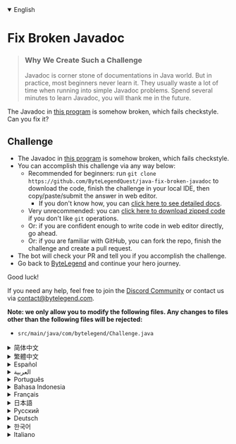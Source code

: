 <details open='true'>
<summary>English</summary>

# Fix Broken Javadoc

> ### Why We Create Such a Challenge
> Javadoc is corner stone of documentations in Java world. But in practice, most beginners never learn it.
> They usually waste a lot of time when running into simple Javadoc problems.
> Spend several minutes to learn Javadoc, you will thank me in the future.

The Javadoc in [this program](https://github.com/ByteLegendQuest/java-fix-broken-javadoc/blob/main/src/main/java/com/bytelegend/Challenge.java) is somehow broken, which fails checkstyle. Can you fix it?

## Challenge
- The Javadoc in [this program](https://github.com/ByteLegendQuest/java-fix-broken-javadoc/blob/main/src/main/java/com/bytelegend/Challenge.java) is somehow broken, which fails checkstyle.
- You can accomplish this challenge via any way below:
  - Recommended for beginners: run `git clone https://github.com/ByteLegendQuest/java-fix-broken-javadoc` to download the code,
    finish the challenge in your local IDE, then copy/paste/submit the answer in web editor.
    - If you don't know how, you can [click here to see detailed docs](https://github.com/ByteLegendQuest/java-fix-broken-javadoc/blob/main/docs/en/clone-and-import.md).
  - Very unrecommended: you can [click here to download zipped code](https://codeload.github.com/ByteLegendQuest/java-fix-broken-javadoc/zip/refs/heads/main) if you don't like `git` operations.
  - Or: if you are confident enough to write code in web editor directly, go ahead.
  - Or: if you are familiar with GitHub, you can fork the repo, finish the challenge and create a pull request.
- The bot will check your PR and tell you if you accomplish the challenge.
- Go back to [ByteLegend](https://bytelegend.com) and continue your hero journey.

Good luck!

If you need any help, feel free to join the [Discord Community](https://discord.gg/35RreUUGWt) or contact us via [contact@bytelegend.com](mailto:contact@bytelegend.com).

**Note: we only allow you to modify the following files.
Any changes to files other than the following files will be rejected:**

- `src/main/java/com/bytelegend/Challenge.java`
</details>
<details>
<summary>简体中文</summary>

# 修复错误的Javadoc

> ### 为什么要设计这个挑战
>
> Javadoc是Java世界中文档的基石，但是在实践中我发现，很多初学者并没有系统地学习过，
> 从而在面对很简单的问题时束手无策，浪费宝贵的时间。
> 希望你能花费几分钟系统地学习一下Javadoc，节省未来抓耳挠腮的几个小时时间。

[这个程序](https://github.com/ByteLegendQuest/java-fix-broken-javadoc/blob/main/src/main/java/com/bytelegend/Challenge.java)里的Javadoc有一些问题，会导致编译和Checkstyle失败。请修复之。

## 挑战
- [这个程序](https://github.com/ByteLegendQuest/java-fix-broken-javadoc/blob/main/src/main/java/com/bytelegend/Challenge.java)里的Javadoc有一些问题，会导致编译和Checkstyle失败。
- 你可以使用以下任意一种方法完成挑战：
  - 初学者推荐：运行`git clone https://git.bytelegend.com/ByteLegendQuest/java-fix-broken-javadoc`将代码下载到本地，在本地使用IDE调试完成后复制到网页编辑器里提交。
    - 如果你不知道怎么做，可以点击[这里查看详细文档](https://github.com/ByteLegendQuest/java-fix-broken-javadoc/blob/main/docs/zh_hans/clone-and-import.md)。
  - 非常不推荐：如果你实在不喜欢`git`命令行操作，你可以[点击这里直接下载打包好的代码](https://ghcodeload.bytelegend.com/ByteLegendQuest/java-fix-broken-javadoc/zip/refs/heads/main)。
  - 或者：如果你非常自信不需要下载代码到本地调试，可以使用网页编辑器直接提交。
  - 或者：如果你对GitHub非常熟悉，你可以fork仓库、完成挑战后，创建一个Pull Request。
- 机器人将会检查你的答案，告诉你你是否通过了挑战。
- 回到[字节传说](https://bytelegend.com)，然后继续你的英雄旅程。

祝你好运！

如果你需要任何帮助，欢迎加入官方玩家QQ群（在[首页](https://bytelegend.com)右下角的`联系 & 关于`菜单里可以找到入群方式）或者[Discord社区](https://discord.gg/35RreUUGWt)，或email至[contact@bytelegend.com](mailto:contact@bytelegend.com)。

**注意：我们只允许您修改以下文件，任何对其他文件的修改都会被拒绝：**

- `src/main/java/com/bytelegend/Challenge.java`
</details>
<details>
<summary>繁體中文</summary>

<h1>Fix Broken Javadoc</h1>
<blockquote>
<h3>Why We Create Such a Challenge</h3>
<p>Javadoc is corner stone of documentations in Java world. But in practice, most beginners never learn it.
They usually waste a lot of time when running into simple Javadoc problems.
Spend several minutes to learn Javadoc, you will thank me in the future.</p>
</blockquote>
<p>The Javadoc in <a href="https://github.com/ByteLegendQuest/java-fix-broken-javadoc/blob/main/src/main/java/com/bytelegend/Challenge.java" target="_blank">this program</a> is somehow broken, which fails checkstyle. Can you fix it?</p>
<h2>Challenge</h2>
<ul>
<li>The Javadoc in <a href="https://github.com/ByteLegendQuest/java-fix-broken-javadoc/blob/main/src/main/java/com/bytelegend/Challenge.java" target="_blank">this program</a> is somehow broken, which fails checkstyle.</li>
<li>You can accomplish this challenge via any way below:
<ul>
<li>Recommended for beginners: run <code class="notranslate">git clone https://github.com/ByteLegendQuest/java-fix-broken-javadoc</code> to download the code,
finish the challenge in your local IDE, then copy/paste/submit the answer in web editor.
<ul>
<li>If you don't know how, you can <a href="https://github.com/ByteLegendQuest/java-fix-broken-javadoc/blob/main/docs/en/clone-and-import.md" target="_blank">click here to see detailed docs</a>.</li>
</ul>
</li>
<li>Very unrecommended: you can <a href="https://codeload.github.com/ByteLegendQuest/java-fix-broken-javadoc/zip/refs/heads/main" target="_blank">click here to download zipped code</a> if you don't like <code class="notranslate">git</code> operations.</li>
<li>Or: if you are confident enough to write code in web editor directly, go ahead.</li>
<li>Or: if you are familiar with GitHub, you can fork the repo, finish the challenge and create a pull request.</li>
</ul>
</li>
<li>The bot will check your PR and tell you if you accomplish the challenge.</li>
<li>Go back to <a href="https://bytelegend.com" target="_blank">ByteLegend</a> and continue your hero journey.</li>
</ul>
<p>Good luck!</p>
<p>If you need any help, feel free to join the <a href="https://discord.gg/35RreUUGWt" target="_blank">Discord Community</a> or contact us via <a href="mailto:contact@bytelegend.com" target="_blank">contact@bytelegend.com</a>.</p>
<p><strong>Note: we only allow you to modify the following files.
Any changes to files other than the following files will be rejected:</strong></p>
<ul>
<li><code class="notranslate">src/main/java/com/bytelegend/Challenge.java</code></li>
</ul>
</details>
<details>
<summary>Español</summary>

<h1>Fix Broken Javadoc</h1>
<blockquote>
<h3>Why We Create Such a Challenge</h3>
<p>Javadoc is corner stone of documentations in Java world. But in practice, most beginners never learn it.
They usually waste a lot of time when running into simple Javadoc problems.
Spend several minutes to learn Javadoc, you will thank me in the future.</p>
</blockquote>
<p>The Javadoc in <a href="https://github.com/ByteLegendQuest/java-fix-broken-javadoc/blob/main/src/main/java/com/bytelegend/Challenge.java" target="_blank">this program</a> is somehow broken, which fails checkstyle. Can you fix it?</p>
<h2>Challenge</h2>
<ul>
<li>The Javadoc in <a href="https://github.com/ByteLegendQuest/java-fix-broken-javadoc/blob/main/src/main/java/com/bytelegend/Challenge.java" target="_blank">this program</a> is somehow broken, which fails checkstyle.</li>
<li>You can accomplish this challenge via any way below:
<ul>
<li>Recommended for beginners: run <code class="notranslate">git clone https://github.com/ByteLegendQuest/java-fix-broken-javadoc</code> to download the code,
finish the challenge in your local IDE, then copy/paste/submit the answer in web editor.
<ul>
<li>If you don't know how, you can <a href="https://github.com/ByteLegendQuest/java-fix-broken-javadoc/blob/main/docs/en/clone-and-import.md" target="_blank">click here to see detailed docs</a>.</li>
</ul>
</li>
<li>Very unrecommended: you can <a href="https://codeload.github.com/ByteLegendQuest/java-fix-broken-javadoc/zip/refs/heads/main" target="_blank">click here to download zipped code</a> if you don't like <code class="notranslate">git</code> operations.</li>
<li>Or: if you are confident enough to write code in web editor directly, go ahead.</li>
<li>Or: if you are familiar with GitHub, you can fork the repo, finish the challenge and create a pull request.</li>
</ul>
</li>
<li>The bot will check your PR and tell you if you accomplish the challenge.</li>
<li>Go back to <a href="https://bytelegend.com" target="_blank">ByteLegend</a> and continue your hero journey.</li>
</ul>
<p>Good luck!</p>
<p>If you need any help, feel free to join the <a href="https://discord.gg/35RreUUGWt" target="_blank">Discord Community</a> or contact us via <a href="mailto:contact@bytelegend.com" target="_blank">contact@bytelegend.com</a>.</p>
<p><strong>Note: we only allow you to modify the following files.
Any changes to files other than the following files will be rejected:</strong></p>
<ul>
<li><code class="notranslate">src/main/java/com/bytelegend/Challenge.java</code></li>
</ul>
</details>
<details>
<summary>العربية</summary>

<h1>Fix Broken Javadoc</h1>
<blockquote>
<h3>Why We Create Such a Challenge</h3>
<p>Javadoc is corner stone of documentations in Java world. But in practice, most beginners never learn it.
They usually waste a lot of time when running into simple Javadoc problems.
Spend several minutes to learn Javadoc, you will thank me in the future.</p>
</blockquote>
<p>The Javadoc in <a href="https://github.com/ByteLegendQuest/java-fix-broken-javadoc/blob/main/src/main/java/com/bytelegend/Challenge.java" target="_blank">this program</a> is somehow broken, which fails checkstyle. Can you fix it?</p>
<h2>Challenge</h2>
<ul>
<li>The Javadoc in <a href="https://github.com/ByteLegendQuest/java-fix-broken-javadoc/blob/main/src/main/java/com/bytelegend/Challenge.java" target="_blank">this program</a> is somehow broken, which fails checkstyle.</li>
<li>You can accomplish this challenge via any way below:
<ul>
<li>Recommended for beginners: run <code class="notranslate">git clone https://github.com/ByteLegendQuest/java-fix-broken-javadoc</code> to download the code,
finish the challenge in your local IDE, then copy/paste/submit the answer in web editor.
<ul>
<li>If you don't know how, you can <a href="https://github.com/ByteLegendQuest/java-fix-broken-javadoc/blob/main/docs/en/clone-and-import.md" target="_blank">click here to see detailed docs</a>.</li>
</ul>
</li>
<li>Very unrecommended: you can <a href="https://codeload.github.com/ByteLegendQuest/java-fix-broken-javadoc/zip/refs/heads/main" target="_blank">click here to download zipped code</a> if you don't like <code class="notranslate">git</code> operations.</li>
<li>Or: if you are confident enough to write code in web editor directly, go ahead.</li>
<li>Or: if you are familiar with GitHub, you can fork the repo, finish the challenge and create a pull request.</li>
</ul>
</li>
<li>The bot will check your PR and tell you if you accomplish the challenge.</li>
<li>Go back to <a href="https://bytelegend.com" target="_blank">ByteLegend</a> and continue your hero journey.</li>
</ul>
<p>Good luck!</p>
<p>If you need any help, feel free to join the <a href="https://discord.gg/35RreUUGWt" target="_blank">Discord Community</a> or contact us via <a href="mailto:contact@bytelegend.com" target="_blank">contact@bytelegend.com</a>.</p>
<p><strong>Note: we only allow you to modify the following files.
Any changes to files other than the following files will be rejected:</strong></p>
<ul>
<li><code class="notranslate">src/main/java/com/bytelegend/Challenge.java</code></li>
</ul>
</details>
<details>
<summary>Português</summary>

<h1>Fix Broken Javadoc</h1>
<blockquote>
<h3>Why We Create Such a Challenge</h3>
<p>Javadoc is corner stone of documentations in Java world. But in practice, most beginners never learn it.
They usually waste a lot of time when running into simple Javadoc problems.
Spend several minutes to learn Javadoc, you will thank me in the future.</p>
</blockquote>
<p>The Javadoc in <a href="https://github.com/ByteLegendQuest/java-fix-broken-javadoc/blob/main/src/main/java/com/bytelegend/Challenge.java" target="_blank">this program</a> is somehow broken, which fails checkstyle. Can you fix it?</p>
<h2>Challenge</h2>
<ul>
<li>The Javadoc in <a href="https://github.com/ByteLegendQuest/java-fix-broken-javadoc/blob/main/src/main/java/com/bytelegend/Challenge.java" target="_blank">this program</a> is somehow broken, which fails checkstyle.</li>
<li>You can accomplish this challenge via any way below:
<ul>
<li>Recommended for beginners: run <code class="notranslate">git clone https://github.com/ByteLegendQuest/java-fix-broken-javadoc</code> to download the code,
finish the challenge in your local IDE, then copy/paste/submit the answer in web editor.
<ul>
<li>If you don't know how, you can <a href="https://github.com/ByteLegendQuest/java-fix-broken-javadoc/blob/main/docs/en/clone-and-import.md" target="_blank">click here to see detailed docs</a>.</li>
</ul>
</li>
<li>Very unrecommended: you can <a href="https://codeload.github.com/ByteLegendQuest/java-fix-broken-javadoc/zip/refs/heads/main" target="_blank">click here to download zipped code</a> if you don't like <code class="notranslate">git</code> operations.</li>
<li>Or: if you are confident enough to write code in web editor directly, go ahead.</li>
<li>Or: if you are familiar with GitHub, you can fork the repo, finish the challenge and create a pull request.</li>
</ul>
</li>
<li>The bot will check your PR and tell you if you accomplish the challenge.</li>
<li>Go back to <a href="https://bytelegend.com" target="_blank">ByteLegend</a> and continue your hero journey.</li>
</ul>
<p>Good luck!</p>
<p>If you need any help, feel free to join the <a href="https://discord.gg/35RreUUGWt" target="_blank">Discord Community</a> or contact us via <a href="mailto:contact@bytelegend.com" target="_blank">contact@bytelegend.com</a>.</p>
<p><strong>Note: we only allow you to modify the following files.
Any changes to files other than the following files will be rejected:</strong></p>
<ul>
<li><code class="notranslate">src/main/java/com/bytelegend/Challenge.java</code></li>
</ul>
</details>
<details>
<summary>Bahasa Indonesia</summary>

<h1>Fix Broken Javadoc</h1>
<blockquote>
<h3>Why We Create Such a Challenge</h3>
<p>Javadoc is corner stone of documentations in Java world. But in practice, most beginners never learn it.
They usually waste a lot of time when running into simple Javadoc problems.
Spend several minutes to learn Javadoc, you will thank me in the future.</p>
</blockquote>
<p>The Javadoc in <a href="https://github.com/ByteLegendQuest/java-fix-broken-javadoc/blob/main/src/main/java/com/bytelegend/Challenge.java" target="_blank">this program</a> is somehow broken, which fails checkstyle. Can you fix it?</p>
<h2>Challenge</h2>
<ul>
<li>The Javadoc in <a href="https://github.com/ByteLegendQuest/java-fix-broken-javadoc/blob/main/src/main/java/com/bytelegend/Challenge.java" target="_blank">this program</a> is somehow broken, which fails checkstyle.</li>
<li>You can accomplish this challenge via any way below:
<ul>
<li>Recommended for beginners: run <code class="notranslate">git clone https://github.com/ByteLegendQuest/java-fix-broken-javadoc</code> to download the code,
finish the challenge in your local IDE, then copy/paste/submit the answer in web editor.
<ul>
<li>If you don't know how, you can <a href="https://github.com/ByteLegendQuest/java-fix-broken-javadoc/blob/main/docs/en/clone-and-import.md" target="_blank">click here to see detailed docs</a>.</li>
</ul>
</li>
<li>Very unrecommended: you can <a href="https://codeload.github.com/ByteLegendQuest/java-fix-broken-javadoc/zip/refs/heads/main" target="_blank">click here to download zipped code</a> if you don't like <code class="notranslate">git</code> operations.</li>
<li>Or: if you are confident enough to write code in web editor directly, go ahead.</li>
<li>Or: if you are familiar with GitHub, you can fork the repo, finish the challenge and create a pull request.</li>
</ul>
</li>
<li>The bot will check your PR and tell you if you accomplish the challenge.</li>
<li>Go back to <a href="https://bytelegend.com" target="_blank">ByteLegend</a> and continue your hero journey.</li>
</ul>
<p>Good luck!</p>
<p>If you need any help, feel free to join the <a href="https://discord.gg/35RreUUGWt" target="_blank">Discord Community</a> or contact us via <a href="mailto:contact@bytelegend.com" target="_blank">contact@bytelegend.com</a>.</p>
<p><strong>Note: we only allow you to modify the following files.
Any changes to files other than the following files will be rejected:</strong></p>
<ul>
<li><code class="notranslate">src/main/java/com/bytelegend/Challenge.java</code></li>
</ul>
</details>
<details>
<summary>Français</summary>

<h1>Fix Broken Javadoc</h1>
<blockquote>
<h3>Why We Create Such a Challenge</h3>
<p>Javadoc is corner stone of documentations in Java world. But in practice, most beginners never learn it.
They usually waste a lot of time when running into simple Javadoc problems.
Spend several minutes to learn Javadoc, you will thank me in the future.</p>
</blockquote>
<p>The Javadoc in <a href="https://github.com/ByteLegendQuest/java-fix-broken-javadoc/blob/main/src/main/java/com/bytelegend/Challenge.java" target="_blank">this program</a> is somehow broken, which fails checkstyle. Can you fix it?</p>
<h2>Challenge</h2>
<ul>
<li>The Javadoc in <a href="https://github.com/ByteLegendQuest/java-fix-broken-javadoc/blob/main/src/main/java/com/bytelegend/Challenge.java" target="_blank">this program</a> is somehow broken, which fails checkstyle.</li>
<li>You can accomplish this challenge via any way below:
<ul>
<li>Recommended for beginners: run <code class="notranslate">git clone https://github.com/ByteLegendQuest/java-fix-broken-javadoc</code> to download the code,
finish the challenge in your local IDE, then copy/paste/submit the answer in web editor.
<ul>
<li>If you don't know how, you can <a href="https://github.com/ByteLegendQuest/java-fix-broken-javadoc/blob/main/docs/en/clone-and-import.md" target="_blank">click here to see detailed docs</a>.</li>
</ul>
</li>
<li>Very unrecommended: you can <a href="https://codeload.github.com/ByteLegendQuest/java-fix-broken-javadoc/zip/refs/heads/main" target="_blank">click here to download zipped code</a> if you don't like <code class="notranslate">git</code> operations.</li>
<li>Or: if you are confident enough to write code in web editor directly, go ahead.</li>
<li>Or: if you are familiar with GitHub, you can fork the repo, finish the challenge and create a pull request.</li>
</ul>
</li>
<li>The bot will check your PR and tell you if you accomplish the challenge.</li>
<li>Go back to <a href="https://bytelegend.com" target="_blank">ByteLegend</a> and continue your hero journey.</li>
</ul>
<p>Good luck!</p>
<p>If you need any help, feel free to join the <a href="https://discord.gg/35RreUUGWt" target="_blank">Discord Community</a> or contact us via <a href="mailto:contact@bytelegend.com" target="_blank">contact@bytelegend.com</a>.</p>
<p><strong>Note: we only allow you to modify the following files.
Any changes to files other than the following files will be rejected:</strong></p>
<ul>
<li><code class="notranslate">src/main/java/com/bytelegend/Challenge.java</code></li>
</ul>
</details>
<details>
<summary>日本語</summary>

<h1>Fix Broken Javadoc</h1>
<blockquote>
<h3>Why We Create Such a Challenge</h3>
<p>Javadoc is corner stone of documentations in Java world. But in practice, most beginners never learn it.
They usually waste a lot of time when running into simple Javadoc problems.
Spend several minutes to learn Javadoc, you will thank me in the future.</p>
</blockquote>
<p>The Javadoc in <a href="https://github.com/ByteLegendQuest/java-fix-broken-javadoc/blob/main/src/main/java/com/bytelegend/Challenge.java" target="_blank">this program</a> is somehow broken, which fails checkstyle. Can you fix it?</p>
<h2>Challenge</h2>
<ul>
<li>The Javadoc in <a href="https://github.com/ByteLegendQuest/java-fix-broken-javadoc/blob/main/src/main/java/com/bytelegend/Challenge.java" target="_blank">this program</a> is somehow broken, which fails checkstyle.</li>
<li>You can accomplish this challenge via any way below:
<ul>
<li>Recommended for beginners: run <code class="notranslate">git clone https://github.com/ByteLegendQuest/java-fix-broken-javadoc</code> to download the code,
finish the challenge in your local IDE, then copy/paste/submit the answer in web editor.
<ul>
<li>If you don't know how, you can <a href="https://github.com/ByteLegendQuest/java-fix-broken-javadoc/blob/main/docs/en/clone-and-import.md" target="_blank">click here to see detailed docs</a>.</li>
</ul>
</li>
<li>Very unrecommended: you can <a href="https://codeload.github.com/ByteLegendQuest/java-fix-broken-javadoc/zip/refs/heads/main" target="_blank">click here to download zipped code</a> if you don't like <code class="notranslate">git</code> operations.</li>
<li>Or: if you are confident enough to write code in web editor directly, go ahead.</li>
<li>Or: if you are familiar with GitHub, you can fork the repo, finish the challenge and create a pull request.</li>
</ul>
</li>
<li>The bot will check your PR and tell you if you accomplish the challenge.</li>
<li>Go back to <a href="https://bytelegend.com" target="_blank">ByteLegend</a> and continue your hero journey.</li>
</ul>
<p>Good luck!</p>
<p>If you need any help, feel free to join the <a href="https://discord.gg/35RreUUGWt" target="_blank">Discord Community</a> or contact us via <a href="mailto:contact@bytelegend.com" target="_blank">contact@bytelegend.com</a>.</p>
<p><strong>Note: we only allow you to modify the following files.
Any changes to files other than the following files will be rejected:</strong></p>
<ul>
<li><code class="notranslate">src/main/java/com/bytelegend/Challenge.java</code></li>
</ul>
</details>
<details>
<summary>Русский</summary>

<h1>Fix Broken Javadoc</h1>
<blockquote>
<h3>Why We Create Such a Challenge</h3>
<p>Javadoc is corner stone of documentations in Java world. But in practice, most beginners never learn it.
They usually waste a lot of time when running into simple Javadoc problems.
Spend several minutes to learn Javadoc, you will thank me in the future.</p>
</blockquote>
<p>The Javadoc in <a href="https://github.com/ByteLegendQuest/java-fix-broken-javadoc/blob/main/src/main/java/com/bytelegend/Challenge.java" target="_blank">this program</a> is somehow broken, which fails checkstyle. Can you fix it?</p>
<h2>Challenge</h2>
<ul>
<li>The Javadoc in <a href="https://github.com/ByteLegendQuest/java-fix-broken-javadoc/blob/main/src/main/java/com/bytelegend/Challenge.java" target="_blank">this program</a> is somehow broken, which fails checkstyle.</li>
<li>You can accomplish this challenge via any way below:
<ul>
<li>Recommended for beginners: run <code class="notranslate">git clone https://github.com/ByteLegendQuest/java-fix-broken-javadoc</code> to download the code,
finish the challenge in your local IDE, then copy/paste/submit the answer in web editor.
<ul>
<li>If you don't know how, you can <a href="https://github.com/ByteLegendQuest/java-fix-broken-javadoc/blob/main/docs/en/clone-and-import.md" target="_blank">click here to see detailed docs</a>.</li>
</ul>
</li>
<li>Very unrecommended: you can <a href="https://codeload.github.com/ByteLegendQuest/java-fix-broken-javadoc/zip/refs/heads/main" target="_blank">click here to download zipped code</a> if you don't like <code class="notranslate">git</code> operations.</li>
<li>Or: if you are confident enough to write code in web editor directly, go ahead.</li>
<li>Or: if you are familiar with GitHub, you can fork the repo, finish the challenge and create a pull request.</li>
</ul>
</li>
<li>The bot will check your PR and tell you if you accomplish the challenge.</li>
<li>Go back to <a href="https://bytelegend.com" target="_blank">ByteLegend</a> and continue your hero journey.</li>
</ul>
<p>Good luck!</p>
<p>If you need any help, feel free to join the <a href="https://discord.gg/35RreUUGWt" target="_blank">Discord Community</a> or contact us via <a href="mailto:contact@bytelegend.com" target="_blank">contact@bytelegend.com</a>.</p>
<p><strong>Note: we only allow you to modify the following files.
Any changes to files other than the following files will be rejected:</strong></p>
<ul>
<li><code class="notranslate">src/main/java/com/bytelegend/Challenge.java</code></li>
</ul>
</details>
<details>
<summary>Deutsch</summary>

<h1>Fix Broken Javadoc</h1>
<blockquote>
<h3>Why We Create Such a Challenge</h3>
<p>Javadoc is corner stone of documentations in Java world. But in practice, most beginners never learn it.
They usually waste a lot of time when running into simple Javadoc problems.
Spend several minutes to learn Javadoc, you will thank me in the future.</p>
</blockquote>
<p>The Javadoc in <a href="https://github.com/ByteLegendQuest/java-fix-broken-javadoc/blob/main/src/main/java/com/bytelegend/Challenge.java" target="_blank">this program</a> is somehow broken, which fails checkstyle. Can you fix it?</p>
<h2>Challenge</h2>
<ul>
<li>The Javadoc in <a href="https://github.com/ByteLegendQuest/java-fix-broken-javadoc/blob/main/src/main/java/com/bytelegend/Challenge.java" target="_blank">this program</a> is somehow broken, which fails checkstyle.</li>
<li>You can accomplish this challenge via any way below:
<ul>
<li>Recommended for beginners: run <code class="notranslate">git clone https://github.com/ByteLegendQuest/java-fix-broken-javadoc</code> to download the code,
finish the challenge in your local IDE, then copy/paste/submit the answer in web editor.
<ul>
<li>If you don't know how, you can <a href="https://github.com/ByteLegendQuest/java-fix-broken-javadoc/blob/main/docs/en/clone-and-import.md" target="_blank">click here to see detailed docs</a>.</li>
</ul>
</li>
<li>Very unrecommended: you can <a href="https://codeload.github.com/ByteLegendQuest/java-fix-broken-javadoc/zip/refs/heads/main" target="_blank">click here to download zipped code</a> if you don't like <code class="notranslate">git</code> operations.</li>
<li>Or: if you are confident enough to write code in web editor directly, go ahead.</li>
<li>Or: if you are familiar with GitHub, you can fork the repo, finish the challenge and create a pull request.</li>
</ul>
</li>
<li>The bot will check your PR and tell you if you accomplish the challenge.</li>
<li>Go back to <a href="https://bytelegend.com" target="_blank">ByteLegend</a> and continue your hero journey.</li>
</ul>
<p>Good luck!</p>
<p>If you need any help, feel free to join the <a href="https://discord.gg/35RreUUGWt" target="_blank">Discord Community</a> or contact us via <a href="mailto:contact@bytelegend.com" target="_blank">contact@bytelegend.com</a>.</p>
<p><strong>Note: we only allow you to modify the following files.
Any changes to files other than the following files will be rejected:</strong></p>
<ul>
<li><code class="notranslate">src/main/java/com/bytelegend/Challenge.java</code></li>
</ul>
</details>
<details>
<summary>한국어</summary>

<h1>Fix Broken Javadoc</h1>
<blockquote>
<h3>Why We Create Such a Challenge</h3>
<p>Javadoc is corner stone of documentations in Java world. But in practice, most beginners never learn it.
They usually waste a lot of time when running into simple Javadoc problems.
Spend several minutes to learn Javadoc, you will thank me in the future.</p>
</blockquote>
<p>The Javadoc in <a href="https://github.com/ByteLegendQuest/java-fix-broken-javadoc/blob/main/src/main/java/com/bytelegend/Challenge.java" target="_blank">this program</a> is somehow broken, which fails checkstyle. Can you fix it?</p>
<h2>Challenge</h2>
<ul>
<li>The Javadoc in <a href="https://github.com/ByteLegendQuest/java-fix-broken-javadoc/blob/main/src/main/java/com/bytelegend/Challenge.java" target="_blank">this program</a> is somehow broken, which fails checkstyle.</li>
<li>You can accomplish this challenge via any way below:
<ul>
<li>Recommended for beginners: run <code class="notranslate">git clone https://github.com/ByteLegendQuest/java-fix-broken-javadoc</code> to download the code,
finish the challenge in your local IDE, then copy/paste/submit the answer in web editor.
<ul>
<li>If you don't know how, you can <a href="https://github.com/ByteLegendQuest/java-fix-broken-javadoc/blob/main/docs/en/clone-and-import.md" target="_blank">click here to see detailed docs</a>.</li>
</ul>
</li>
<li>Very unrecommended: you can <a href="https://codeload.github.com/ByteLegendQuest/java-fix-broken-javadoc/zip/refs/heads/main" target="_blank">click here to download zipped code</a> if you don't like <code class="notranslate">git</code> operations.</li>
<li>Or: if you are confident enough to write code in web editor directly, go ahead.</li>
<li>Or: if you are familiar with GitHub, you can fork the repo, finish the challenge and create a pull request.</li>
</ul>
</li>
<li>The bot will check your PR and tell you if you accomplish the challenge.</li>
<li>Go back to <a href="https://bytelegend.com" target="_blank">ByteLegend</a> and continue your hero journey.</li>
</ul>
<p>Good luck!</p>
<p>If you need any help, feel free to join the <a href="https://discord.gg/35RreUUGWt" target="_blank">Discord Community</a> or contact us via <a href="mailto:contact@bytelegend.com" target="_blank">contact@bytelegend.com</a>.</p>
<p><strong>Note: we only allow you to modify the following files.
Any changes to files other than the following files will be rejected:</strong></p>
<ul>
<li><code class="notranslate">src/main/java/com/bytelegend/Challenge.java</code></li>
</ul>
</details>
<details>
<summary>Italiano</summary>

<h1>Fix Broken Javadoc</h1>
<blockquote>
<h3>Why We Create Such a Challenge</h3>
<p>Javadoc is corner stone of documentations in Java world. But in practice, most beginners never learn it.
They usually waste a lot of time when running into simple Javadoc problems.
Spend several minutes to learn Javadoc, you will thank me in the future.</p>
</blockquote>
<p>The Javadoc in <a href="https://github.com/ByteLegendQuest/java-fix-broken-javadoc/blob/main/src/main/java/com/bytelegend/Challenge.java" target="_blank">this program</a> is somehow broken, which fails checkstyle. Can you fix it?</p>
<h2>Challenge</h2>
<ul>
<li>The Javadoc in <a href="https://github.com/ByteLegendQuest/java-fix-broken-javadoc/blob/main/src/main/java/com/bytelegend/Challenge.java" target="_blank">this program</a> is somehow broken, which fails checkstyle.</li>
<li>You can accomplish this challenge via any way below:
<ul>
<li>Recommended for beginners: run <code class="notranslate">git clone https://github.com/ByteLegendQuest/java-fix-broken-javadoc</code> to download the code,
finish the challenge in your local IDE, then copy/paste/submit the answer in web editor.
<ul>
<li>If you don't know how, you can <a href="https://github.com/ByteLegendQuest/java-fix-broken-javadoc/blob/main/docs/en/clone-and-import.md" target="_blank">click here to see detailed docs</a>.</li>
</ul>
</li>
<li>Very unrecommended: you can <a href="https://codeload.github.com/ByteLegendQuest/java-fix-broken-javadoc/zip/refs/heads/main" target="_blank">click here to download zipped code</a> if you don't like <code class="notranslate">git</code> operations.</li>
<li>Or: if you are confident enough to write code in web editor directly, go ahead.</li>
<li>Or: if you are familiar with GitHub, you can fork the repo, finish the challenge and create a pull request.</li>
</ul>
</li>
<li>The bot will check your PR and tell you if you accomplish the challenge.</li>
<li>Go back to <a href="https://bytelegend.com" target="_blank">ByteLegend</a> and continue your hero journey.</li>
</ul>
<p>Good luck!</p>
<p>If you need any help, feel free to join the <a href="https://discord.gg/35RreUUGWt" target="_blank">Discord Community</a> or contact us via <a href="mailto:contact@bytelegend.com" target="_blank">contact@bytelegend.com</a>.</p>
<p><strong>Note: we only allow you to modify the following files.
Any changes to files other than the following files will be rejected:</strong></p>
<ul>
<li><code class="notranslate">src/main/java/com/bytelegend/Challenge.java</code></li>
</ul>
</details>